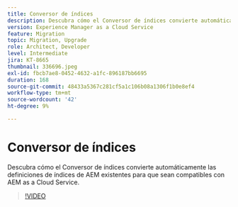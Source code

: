 ```yaml
---
title: Conversor de índices
description: Descubra cómo el Conversor de índices convierte automáticamente las definiciones de índices de AEM existentes para que sean compatibles con AEM as a Cloud Service.
version: Experience Manager as a Cloud Service
feature: Migration
topic: Migration, Upgrade
role: Architect, Developer
level: Intermediate
jira: KT-8665
thumbnail: 336696.jpeg
exl-id: fbcb7ae8-0452-4632-a1fc-896187bb6695
duration: 168
source-git-commit: 48433a5367c281cf5a1c106b08a1306f1b0e8ef4
workflow-type: tm+mt
source-wordcount: '42'
ht-degree: 9%

---
```


# Conversor de índices

Descubra cómo el Conversor de índices convierte automáticamente las definiciones de índices de AEM existentes para que sean compatibles con AEM as a Cloud Service.

>[!VIDEO](https://video.tv.adobe.com/v/3443776?quality=12&learn=on&captions=spa)
